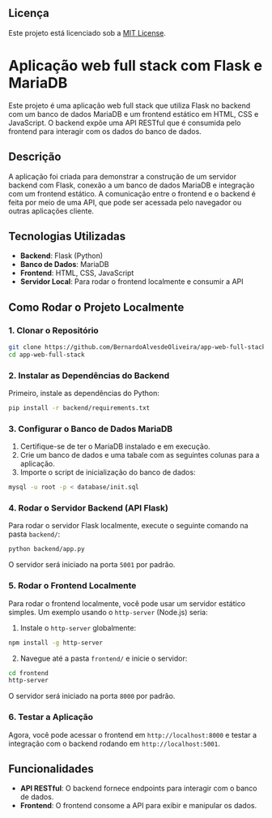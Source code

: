 ## Licença

Este projeto está licenciado sob a [MIT License](LICENSE).

# Aplicação web full stack com Flask e MariaDB

Este projeto é uma aplicação web full stack que utiliza Flask no backend com um banco de dados MariaDB e um frontend estático em HTML, CSS e JavaScript. O backend expõe uma API RESTful que é consumida pelo frontend para interagir com os dados do banco de dados.

## Descrição

A aplicação foi criada para demonstrar a construção de um servidor backend com Flask, conexão a um banco de dados MariaDB e integração com um frontend estático. A comunicação entre o frontend e o backend é feita por meio de uma API, que pode ser acessada pelo navegador ou outras aplicações cliente.

## Tecnologias Utilizadas

- **Backend**: Flask (Python)
- **Banco de Dados**: MariaDB
- **Frontend**: HTML, CSS, JavaScript
- **Servidor Local**: Para rodar o frontend localmente e consumir a API


## Como Rodar o Projeto Localmente

### 1. Clonar o Repositório

```bash
git clone https://github.com/BernardoAlvesdeOliveira/app-web-full-stack.git
cd app-web-full-stack
```

### 2. Instalar as Dependências do Backend

Primeiro, instale as dependências do Python:

```bash
pip install -r backend/requirements.txt
```

### 3. Configurar o Banco de Dados MariaDB

1. Certifique-se de ter o MariaDB instalado e em execução.
2. Crie um banco de dados e uma tabale com as seguintes colunas para a aplicação.
3. Importe o script de inicialização do banco de dados:

```bash
mysql -u root -p < database/init.sql
```

### 4. Rodar o Servidor Backend (API Flask)

Para rodar o servidor Flask localmente, execute o seguinte comando na pasta `backend/`:

```bash
python backend/app.py
```

O servidor será iniciado na porta `5001` por padrão.

### 5. Rodar o Frontend Localmente

Para rodar o frontend localmente, você pode usar um servidor estático simples. Um exemplo usando o `http-server` (Node.js) seria:

1. Instale o `http-server` globalmente:

```bash
npm install -g http-server
```

2. Navegue até a pasta `frontend/` e inicie o servidor:

```bash
cd frontend
http-server
```

O servidor será iniciado na porta `8000` por padrão.

### 6. Testar a Aplicação

Agora, você pode acessar o frontend em `http://localhost:8000` e testar a integração com o backend rodando em `http://localhost:5001`.

## Funcionalidades

- **API RESTful**: O backend fornece endpoints para interagir com o banco de dados.
- **Frontend**: O frontend consome a API para exibir e manipular os dados.

